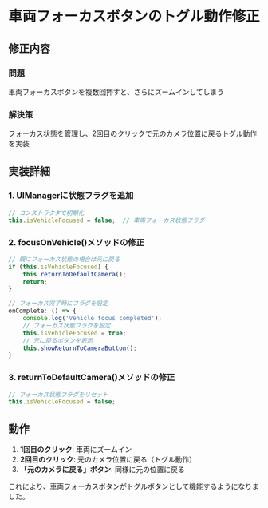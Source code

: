 # 車両フォーカスボタンのトグル動作修正

## 修正内容

### 問題
車両フォーカスボタンを複数回押すと、さらにズームインしてしまう

### 解決策
フォーカス状態を管理し、2回目のクリックで元のカメラ位置に戻るトグル動作を実装

## 実装詳細

### 1. UIManagerに状態フラグを追加
```javascript
// コンストラクタで初期化
this.isVehicleFocused = false;  // 車両フォーカス状態フラグ
```

### 2. focusOnVehicle()メソッドの修正
```javascript
// 既にフォーカス状態の場合は元に戻る
if (this.isVehicleFocused) {
    this.returnToDefaultCamera();
    return;
}

// フォーカス完了時にフラグを設定
onComplete: () => {
    console.log('Vehicle focus completed');
    // フォーカス状態フラグを設定
    this.isVehicleFocused = true;
    // 元に戻るボタンを表示
    this.showReturnToCameraButton();
}
```

### 3. returnToDefaultCamera()メソッドの修正
```javascript
// フォーカス状態フラグをリセット
this.isVehicleFocused = false;
```

## 動作
1. **1回目のクリック**: 車両にズームイン
2. **2回目のクリック**: 元のカメラ位置に戻る（トグル動作）
3. **「元のカメラに戻る」ボタン**: 同様に元の位置に戻る

これにより、車両フォーカスボタンがトグルボタンとして機能するようになりました。